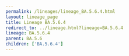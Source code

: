 ```yaml
---
permalink: /lineages/lineage_BA.5.6.4.html
layout: lineage_page
title: Lineage BA.5.6.4
redirect_to: ../lineage.html?lineage=BA.5.6.4
lineage: BA.5.6.4
parent: BA.5.6
children: ['BA.5.6.4']
---
```

